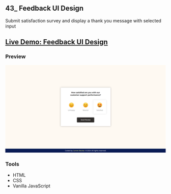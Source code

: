 ## 43_ Feedback UI Design

Submit satisfaction survey and display a thank you message with selected input

## [Live Demo: Feedback UI Design](https://43-feedback-ui-design-gdbecker.replit.app/)

### Preview

!["HomePage"](./HomePage.png)

### Tools
- HTML
- CSS
- Vanilla JavaScript